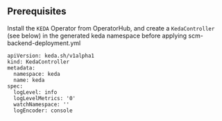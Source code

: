 ## Prerequisites
Install the `KEDA` Operator from OperatorHub, and create a `KedaController` (see below) in the generated keda namespace before applying scm-backend-deployment.yml

```
apiVersion: keda.sh/v1alpha1
kind: KedaController
metadata:
  namespace: keda
  name: keda
spec:
  logLevel: info
  logLevelMetrics: '0'
  watchNamespace: ''
  logEncoder: console
```